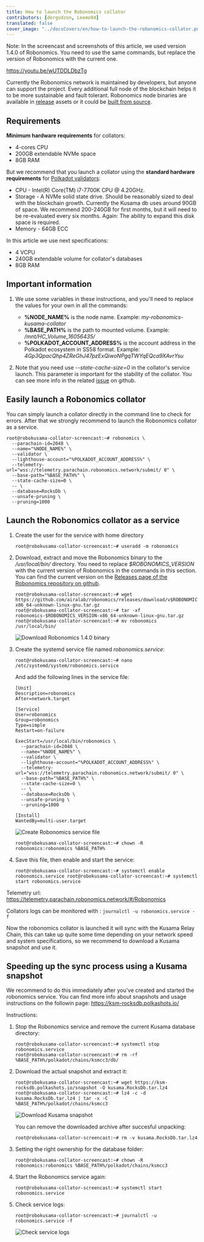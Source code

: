```yaml
---
title: How to launch the Robonomics collator
contributors: [dergudzon, Leemo94]
translated: false
cover_image: "../docsCovers/en/how-to-launch-the-robonomics-collator.png"
---
```


Note: In the screencast and screenshots of this article, we used version 1.4.0 of Robonomics. You need to use the same commands, but replace the version of Robonomics with the current one.

https://youtu.be/wUTDDLDbzTg

Currently the Robonomics network is maintained by developers, but anyone can support the project. Every additional full node of the blockchain helps it to be more sustainable and fault tolerant. Robonomics node binaries are available in [release](https://github.com/airalab/robonomics/releases) assets or it could be [built from source](/docs/how-to-build-collator-node/).

## Requirements

**Minimum hardware requirements** for collators:
+ 4-cores CPU
+ 200GB extendable NVMe space
+ 8GB RAM


But we recommend that you launch a collator using the **standard hardware requirements** for [Polkadot validators](https://wiki.polkadot.network/docs/maintain-guides-how-to-validate-polkadot#standard-hardware):
+ CPU - Intel(R) Core(TM) i7-7700K CPU @ 4.20GHz.
+ Storage - A NVMe solid state drive. Should be reasonably sized to deal with the blockchain growth. Currently the Kusama db uses around 90GB of space. We recommend 200-240GB for first months, but it will need to be re-evaluated every six months. Again: The ability to expand this disk space is required.
+ Memory - 64GB ECC


In this article we use next specifications:
+ 4 VCPU
+ 240GB extendable volume for collator's databases
+ 8GB RAM


## Important information
1. We use some variables in these instructions, and you'll need to replace the values for your own in all the commands:
    + **%NODE_NAME%** is the node name. Example: *my-robonomics-kusama-collator*
    + **%BASE_PATH%** is the path to mounted volume. Example: */mnt/HC_Volume_16056435/*
    + **%POLKADOT_ACCOUNT_ADDRESS%** is the account address in the Polkadot ecosystem in SS58 format. Example: *4Gp3QpacQhp4ZReGhJ47pzExQiwoNPgqTWYqEQca9XAvrYsu*

2. Note that you need use *--state-cache-size=0* in the collator's service launch. This parameter is important for the stability of the collator.
You can see more info in the related [issue](https://github.com/airalab/robonomics/issues/234) on github.

## Easily launch a Robonomics collator

You can simply launch a collator directly in the command line to check for errors.
After that we strongly recommend to launch the Robonomics collator as a service.

```
root@robokusama-collator-screencast:~# robonomics \
  --parachain-id=2048 \
  --name="%NODE_NAME%" \
  --validator \
  --lighthouse-account="%POLKADOT_ACCOUNT_ADDRESS%" \
  --telemetry-url="wss://telemetry.parachain.robonomics.network/submit/ 0" \
  --base-path="%BASE_PATH%" \
  --state-cache-size=0 \
  -- \
  --database=RocksDb \
  --unsafe-pruning \
  --pruning=1000
```


## Launch the Robonomics collator as a service

1. Create the user for the service with home directory
    ```
    root@robokusama-collator-screencast:~# useradd -m robonomics
    ```

2. Download, extract and move the Robonomics binary to the */usr/local/bin/* directory. You need to replace *$ROBONOMICS_VERSION* with the current version of Robonomics in the commands in this section. You can find the current version on the [Releases page of the Robonomics repository on github](https://github.com/airalab/robonomics/releases).
   ```
   root@robokusama-collator-screencast:~# wget https://github.com/airalab/robonomics/releases/download/v$ROBONOMICS_VERSION/robonomics-$ROBONOMICS_VERSION-x86_64-unknown-linux-gnu.tar.gz
   root@robokusama-collator-screencast:~# tar -xf robonomics-$ROBONOMICS_VERSION-x86_64-unknown-linux-gnu.tar.gz
   root@robokusama-collator-screencast:~# mv robonomics /usr/local/bin/
   ```
   ![Download Robonomics 1.4.0 binary](../images/how-to-launch-the-robonomics-collator/wget_binary.png)


3. Create the systemd service file named *robonomics.service*:
    ```
    root@robokusama-collator-screencast:~# nano /etc/systemd/system/robonomics.service
    ```

    And add the following lines in the service file:
    ```
    [Unit]
    Description=robonomics
    After=network.target
    
    [Service]
    User=robonomics
    Group=robonomics
    Type=simple
    Restart=on-failure

    ExecStart=/usr/local/bin/robonomics \
      --parachain-id=2048 \
      --name="%NODE_NAME%" \
      --validator \
      --lighthouse-account="%POLKADOT_ACCOUNT_ADDRESS%" \
      --telemetry-url="wss://telemetry.parachain.robonomics.network/submit/ 0" \
      --base-path="%BASE_PATH%" \
      --state-cache-size=0 \
      -- \
      --database=RocksDb \
      --unsafe-pruning \
      --pruning=1000

    [Install]
    WantedBy=multi-user.target
    ```
    ![Create Robonomics service file](../images/how-to-launch-the-robonomics-collator/nano_robonomics_service.png)


    ```
    root@robokusama-collator-screencast:~# chown -R robonomics:robonomics %BASE_PATH%
    ```


4. Save this file, then enable and start the service:
    ```
    root@robokusama-collator-screencast:~# systemctl enable robonomics.service root@robokusama-collator-screencast:~# systemctl start robonomics.service
    ```

Telemetry url: https://telemetry.parachain.robonomics.network/#/Robonomics

Collators logs can be monitored with : `journalctl -u robonomics.service -f` 

Now the robonomics collator is launched it will sync with the Kusama Relay Chain, this can take up quite some time depending on your network speed and system specifications, so we recommend to download a Kusama snapshot and use it. 


## Speeding up the sync process using a Kusama snapshot

We recommend to do this immediately after you've created and started the robonomics service. You can find more info about snapshots and usage instructions on the followin page: https://ksm-rocksdb.polkashots.io/

Instructions:

1. Stop the Robonomics service and remove the current Kusama database directory:
    ```
    root@robokusama-collator-screencast:~# systemctl stop robonomics.service
    root@robokusama-collator-screencast:~# rm -rf %BASE_PATH%/polkadot/chains/ksmcc3/db/
    ```
2. Download the actual snapshot and extract it:
    ```
    root@robokusama-collator-screencast:~# wget https://ksm-rocksdb.polkashots.io/snapshot -O kusama.RocksDb.tar.lz4
    root@robokusama-collator-screencast:~# lz4 -c -d kusama.RocksDb.tar.lz4 | tar -x -C %BASE_PATH%/polkadot/chains/ksmcc3
    ```
    ![Download Kusama snapshot](../images/how-to-launch-the-robonomics-collator/wget_kusama_snapshot.png)


    You can remove the downloaded archive after succesful unpacking:
    ```
    root@robokusama-collator-screencast:~# rm -v kusama.RocksDb.tar.lz4
    ```   
3. Setting the right ownership for the database folder:
    ``` 
    root@robokusama-collator-screencast:~# chown -R robonomics:robonomics %BASE_PATH%/polkadot/chains/ksmcc3
    ```
4. Start the Robonomics service again:
    ```
    root@robokusama-collator-screencast:~# systemctl start robonomics.service
    ```
5. Check service logs:
    ```
    root@robokusama-collator-screencast:~# journalctl -u robonomics.service -f
    ```    
    ![Check service logs](../images/how-to-launch-the-robonomics-collator/finish_journalctl.png)

